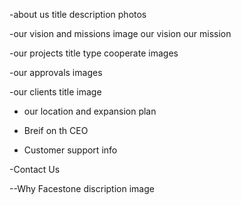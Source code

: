 -about us
    title
    description
    photos


-our vision and missions
    image
    our vision
    our mission

-our projects
    title
    type
    cooperate
    images



-our approvals
    images

-our clients
    title image


- our location and expansion plan


- Breif on th CEO 




- Customer support info



-Contact Us





--Why Facestone
    discription 
    image
    